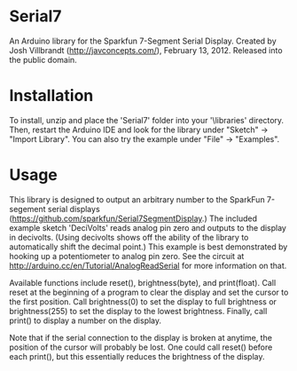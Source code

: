 Serial7
=======

An Arduino library for the Sparkfun 7-Segment Serial Display. Created by Josh Villbrandt (http://javconcepts.com/), February 13, 2012. Released into the public domain.

# Installation

To install, unzip and place the 'Serial7' folder into your '<sketchbook>\libraries' directory. Then, restart the Arduino IDE and look for the library under "Sketch" -> "Import Library". You can also try the example under "File" -> "Examples".

# Usage

This library is designed to output an arbitrary number to the SparkFun 7-segement serial displays (https://github.com/sparkfun/Serial7SegmentDisplay.) The included example sketch 'DeciVolts' reads analog pin zero and outputs to the display in decivolts. (Using decivolts shows off the ability of the library to automatically shift the decimal point.) This example is best demonstrated by hooking up a potentiometer to analog pin zero. See the circuit at http://arduino.cc/en/Tutorial/AnalogReadSerial for more information on that.

Available functions include reset(), brightness(byte), and print(float). Call reset at the beginning of a program to clear the display and set the cursor to the first position. Call brightness(0) to set the display to full brightness or brightness(255) to set the display to the lowest brightness. Finally, call print() to display a number on the display.

Note that if the serial connection to the display is broken at anytime, the position of the cursor will probably be lost. One could call reset() before each print(), but this essentially reduces the brightness of the display.
